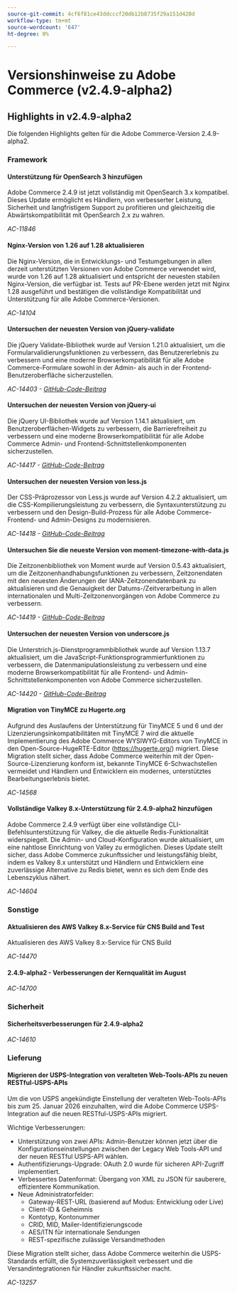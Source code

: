 ```yaml
---
source-git-commit: 4cf6f81ce43ddcccf20db12b8735f29a151d420d
workflow-type: tm+mt
source-wordcount: '647'
ht-degree: 0%

---
```

# Versionshinweise zu Adobe Commerce (v2.4.9-alpha2)

## Highlights in v2.4.9-alpha2

Die folgenden Highlights gelten für die Adobe Commerce-Version 2.4.9-alpha2.

### Framework

#### Unterstützung für OpenSearch 3 hinzufügen

Adobe Commerce 2.4.9 ist jetzt vollständig mit OpenSearch 3.x kompatibel. Dieses Update ermöglicht es Händlern, von verbesserter Leistung, Sicherheit und langfristigem Support zu profitieren und gleichzeitig die Abwärtskompatibilität mit OpenSearch 2.x zu wahren.

_AC-11846_

#### Nginx-Version von 1.26 auf 1.28 aktualisieren

Die Nginx-Version, die in Entwicklungs- und Testumgebungen in allen derzeit unterstützten Versionen von Adobe Commerce verwendet wird, wurde von 1.26 auf 1.28 aktualisiert und entspricht der neuesten stabilen Nginx-Version, die verfügbar ist.
Tests auf PR-Ebene werden jetzt mit Nginx 1.28 ausgeführt und bestätigen die vollständige Kompatibilität und Unterstützung für alle Adobe Commerce-Versionen.

_AC-14104_

#### Untersuchen der neuesten Version von jQuery-validate

Die jQuery Validate-Bibliothek wurde auf Version 1.21.0 aktualisiert, um die Formularvalidierungsfunktionen zu verbessern, das Benutzererlebnis zu verbessern und eine moderne Browserkompatibilität für alle Adobe Commerce-Formulare sowohl in der Admin- als auch in der Frontend-Benutzeroberfläche sicherzustellen.

_AC-14403 - [GitHub-Code-Beitrag](https://github.com/magento/magento2/commit/98b2848a)_

#### Untersuchen der neuesten Version von jQuery-ui

Die jQuery UI-Bibliothek wurde auf Version 1.14.1 aktualisiert, um Benutzeroberflächen-Widgets zu verbessern, die Barrierefreiheit zu verbessern und eine moderne Browserkompatibilität für alle Adobe Commerce Admin- und Frontend-Schnittstellenkomponenten sicherzustellen.

_AC-14417 - [GitHub-Code-Beitrag](https://github.com/magento/magento2/commit/77c589a6)_

#### Untersuchen der neuesten Version von less.js

Der CSS-Präprozessor von Less.js wurde auf Version 4.2.2 aktualisiert, um die CSS-Kompilierungsleistung zu verbessern, die Syntaxunterstützung zu verbessern und den Design-Build-Prozess für alle Adobe Commerce-Frontend- und Admin-Designs zu modernisieren.

_AC-14418 - [GitHub-Code-Beitrag](https://github.com/magento/magento2/commit/98b2848a)_

#### Untersuchen Sie die neueste Version von moment-timezone-with-data.js

Die Zeitzonenbibliothek von Moment wurde auf Version 0.5.43 aktualisiert, um die Zeitzonenhandhabungsfunktionen zu verbessern, Zeitzonendaten mit den neuesten Änderungen der IANA-Zeitzonendatenbank zu aktualisieren und die Genauigkeit der Datums-/Zeitverarbeitung in allen internationalen und Multi-Zeitzonenvorgängen von Adobe Commerce zu verbessern.

_AC-14419 - [GitHub-Code-Beitrag](https://github.com/magento/magento2/commit/98b2848a)_

#### Untersuchen der neuesten Version von underscore.js

Die Unterstrich.js-Dienstprogrammbibliothek wurde auf Version 1.13.7 aktualisiert, um die JavaScript-Funktionsprogrammierfunktionen zu verbessern, die Datenmanipulationsleistung zu verbessern und eine moderne Browserkompatibilität für alle Frontend- und Admin-Schnittstellenkomponenten von Adobe Commerce sicherzustellen.

_AC-14420 - [GitHub-Code-Beitrag](https://github.com/magento/magento2/commit/98b2848a)_

#### Migration von TinyMCE zu Hugerte.org

Aufgrund des Auslaufens der Unterstützung für TinyMCE 5 und 6 und der Lizenzierungsinkompatibilitäten mit TinyMCE 7 wird die aktuelle Implementierung des Adobe Commerce WYSIWYG-Editors von TinyMCE in den Open-Source-HugeRTE-Editor (https://hugerte.org/) migriert.
Diese Migration stellt sicher, dass Adobe Commerce weiterhin mit der Open-Source-Lizenzierung konform ist, bekannte TinyMCE 6-Schwachstellen vermeidet und Händlern und Entwicklern ein modernes, unterstütztes Bearbeitungserlebnis bietet.

_AC-14568_

#### Vollständige Valkey 8.x-Unterstützung für 2.4.9-alpha2 hinzufügen

Adobe Commerce 2.4.9 verfügt über eine vollständige CLI-Befehlsunterstützung für Valkey, die die aktuelle Redis-Funktionalität widerspiegelt. Die Admin- und Cloud-Konfiguration wurde aktualisiert, um eine nahtlose Einrichtung von Valley zu ermöglichen.
Dieses Update stellt sicher, dass Adobe Commerce zukunftssicher und leistungsfähig bleibt, indem es Valkey 8.x unterstützt und Händlern und Entwicklern eine zuverlässige Alternative zu Redis bietet, wenn es sich dem Ende des Lebenszyklus nähert.

_AC-14604_

### Sonstige

#### Aktualisieren des AWS Valkey 8.x-Service für CNS Build and Test

Aktualisieren des AWS Valkey 8.x-Service für CNS Build

_AC-14470_

#### 2.4.9-alpha2 - Verbesserungen der Kernqualität im August

_AC-14700_

### Sicherheit

#### Sicherheitsverbesserungen für 2.4.9-alpha2

_AC-14610_

### Lieferung

#### Migrieren der USPS-Integration von veralteten Web-Tools-APIs zu neuen RESTful-USPS-APIs

Um die von USPS angekündigte Einstellung der veralteten Web-Tools-APIs bis zum 25. Januar 2026 einzuhalten, wird die Adobe Commerce USPS-Integration auf die neuen RESTful-USPS-APIs migriert.

Wichtige Verbesserungen:

* Unterstützung von zwei APIs: Admin-Benutzer können jetzt über die Konfigurationseinstellungen zwischen der Legacy Web Tools-API und der neuen RESTful USPS-API wählen.
* Authentifizierungs-Upgrade: OAuth 2.0 wurde für sicheren API-Zugriff implementiert.
* Verbessertes Datenformat: Übergang von XML zu JSON für sauberere, effizientere Kommunikation.
* Neue Administratorfelder:
   * Gateway-REST-URL (basierend auf Modus: Entwicklung oder Live)
   * Client-ID &amp; Geheimnis
   * Kontotyp, Kontonummer
   * CRID, MID, Mailer-Identifizierungscode
   * AES/ITN für internationale Sendungen
   * REST-spezifische zulässige Versandmethoden

Diese Migration stellt sicher, dass Adobe Commerce weiterhin die USPS-Standards erfüllt, die Systemzuverlässigkeit verbessert und die Versandintegrationen für Händler zukunftssicher macht.

_AC-13257_
